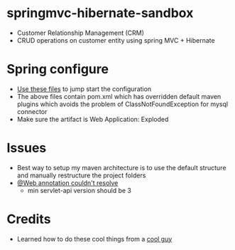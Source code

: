 # springmvc-hibernate-sandbox
* Customer Relationship Management (CRM)
* CRUD operations on customer entity using spring MVC + Hibernate

# Spring configure
* [Use these files](https://github.com/ranjithkumarravikumar52/springmvc-starter-files) to jump start the configuration
* The above files contain pom.xml which has overridden default maven plugins which avoids the problem of ClassNotFoundException for mysql connector
* Make sure the artifact is Web Application: Exploded

# Issues
* Best way to setup my maven architecture is to use the default structure and manually restructure the project folders
* [@Web annotation couldn't resolve](https://stackoverflow.com/questions/26089902/webservlet-annotation-doesnt-work-with-tomcat-8)
    * min servlet-api version should be 3

# Credits
* Learned how to do these cool things from a [cool guy](https://www.udemy.com/user/chaddarby2/)
